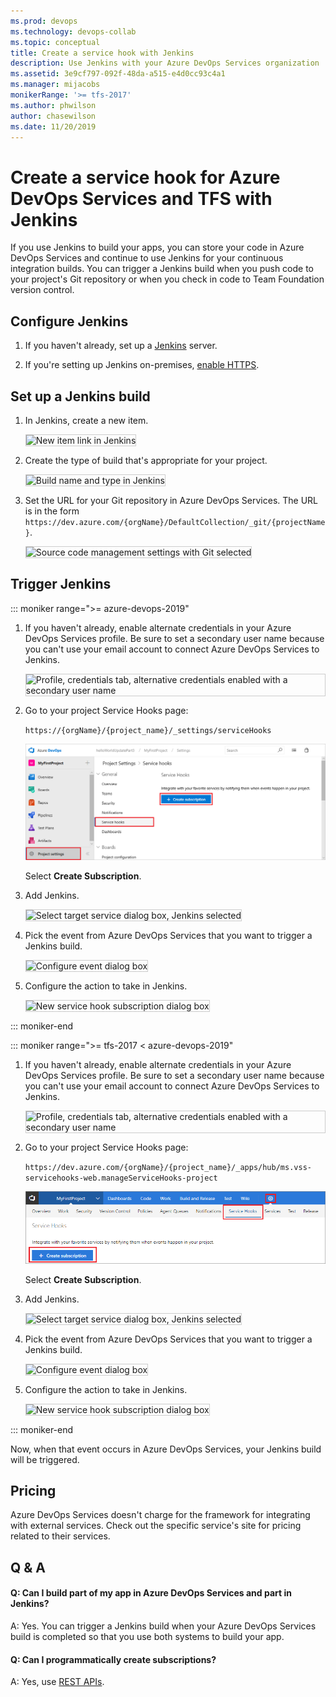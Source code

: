 ```yaml
---
ms.prod: devops
ms.technology: devops-collab
ms.topic: conceptual
title: Create a service hook with Jenkins
description: Use Jenkins with your Azure DevOps Services organization
ms.assetid: 3e9cf797-092f-48da-a515-e4d0cc93c4a1
ms.manager: mijacobs
monikerRange: '>= tfs-2017'
ms.author: phwilson
author: chasewilson
ms.date: 11/20/2019
---
```


# Create a service hook for Azure DevOps Services and TFS with Jenkins

If you use Jenkins to build your apps, you can store your code in Azure DevOps Services
and continue to use Jenkins for your continuous integration builds.
You can trigger a Jenkins build when you push code to your project's
Git repository or when you check in code to Team Foundation version control.

## Configure Jenkins

1. If you haven't already, set up a [Jenkins](https://jenkins-ci.org/) server.

2. If you're setting up Jenkins on-premises, [enable HTTPS](https://wiki.jenkins-ci.org/display/JENKINS/Starting+and+Accessing+Jenkins).

## Set up a Jenkins build

1. In Jenkins, create a new item.

   <img alt="New item link in Jenkins" src="./_img/jenkins/new-item.png" style="border: 1px solid #CCCCCC" />

2. Create the type of build that's appropriate for your project.

   <img alt="Build name and type in Jenkins" src="./_img/jenkins/my-build.png" style="border: 1px solid #CCCCCC" />

3. Set the URL for your Git repository in Azure DevOps Services.
The URL is in the form ```https://dev.azure.com/{orgName}/DefaultCollection/_git/{projectName}```.

   <img alt="Source code management settings with Git selected" src="./_img/jenkins/source-code-management-settings.png" style="border: 1px solid #CCCCCC" />

## Trigger Jenkins

::: moniker range=">= azure-devops-2019"

1. If you haven't already, enable alternate credentials in your Azure DevOps Services profile.
Be sure to set a secondary user name because you can't use your email account
to connect Azure DevOps Services to Jenkins.

   <img alt="Profile, credentials tab, alternative credentials enabled with a secondary user name" src="./_img/jenkins/alternate-credentials.png" style="border: 1px solid #CCCCCC" />

1. Go to your project Service Hooks page: 

	`https://{orgName}/{project_name}/_settings/serviceHooks`

	![Project administration page](./_img/add-devops-service-hook.png)

	Select **Create Subscription**.

1. Add Jenkins.

   <img alt="Select target service dialog box, Jenkins selected" src="./_img/jenkins/target-service.png" style="border: 1px solid #CCCCCC" />

1. Pick the event from Azure DevOps Services that you want to trigger a Jenkins build.

   <img alt="Configure event dialog box" src="./_img/jenkins/configure-event.png" style="border: 1px solid #CCCCCC" />

1. Configure the action to take in Jenkins.

   <img alt="New service hook subscription dialog box" src="./_img/jenkins/subscription.png" style="border: 1px solid #CCCCCC" />

::: moniker-end

::: moniker range=">= tfs-2017 < azure-devops-2019"

1. If you haven't already, enable alternate credentials in your Azure DevOps Services profile.
Be sure to set a secondary user name because you can't use your email account
to connect Azure DevOps Services to Jenkins.

   <img alt="Profile, credentials tab, alternative credentials enabled with a secondary user name" src="./_img/jenkins/alternate-credentials.png" style="border: 1px solid #CCCCCC" />

1. Go to your project Service Hooks page: 

    `https://dev.azure.com/{orgName}/{project_name}/_apps/hub/ms.vss-servicehooks-web.manageServiceHooks-project`

	![Project administration page](./_img/add-service-hook.png)

	Select **Create Subscription**.

1. Add Jenkins.

   <img alt="Select target service dialog box, Jenkins selected" src="./_img/jenkins/target-service.png" style="border: 1px solid #CCCCCC" />

1. Pick the event from Azure DevOps Services that you want to trigger a Jenkins build.

   <img alt="Configure event dialog box" src="./_img/jenkins/configure-event.png" style="border: 1px solid #CCCCCC" />

1. Configure the action to take in Jenkins.

   <img alt="New service hook subscription dialog box" src="./_img/jenkins/subscription.png" style="border: 1px solid #CCCCCC" />

::: moniker-end

Now, when that event occurs in Azure DevOps Services, your Jenkins build will be triggered.

## Pricing
Azure DevOps Services doesn't charge for the framework for integrating with external services. Check out the specific service's site
for pricing related to their services. 

## Q & A

<!-- BEGINSECTION class="m-qanda" -->

#### Q: Can I build part of my app in Azure DevOps Services and part in Jenkins?

A: Yes. You can trigger a Jenkins build when your Azure DevOps Services build is completed so that you use both systems to build your app.

#### Q: Can I programmatically create subscriptions?

A: Yes, use [REST APIs](../create-subscription.md).

<!-- ENDSECTION -->
